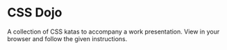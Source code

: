 # CSS Dojo
A collection of CSS katas to accompany a work presentation. View in your browser and follow the
given instructions.
